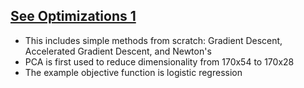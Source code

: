 ## [See Optimizations 1](https://zzz6587.github.io/zzz6587.optimization.io/folio_optimization_hdda_1.ipynb/)
* This includes simple methods from scratch: Gradient Descent, Accelerated Gradient Descent, and Newton's
* PCA is first used to reduce dimensionality from 170x54 to 170x28
* The example objective function is logistic regression
